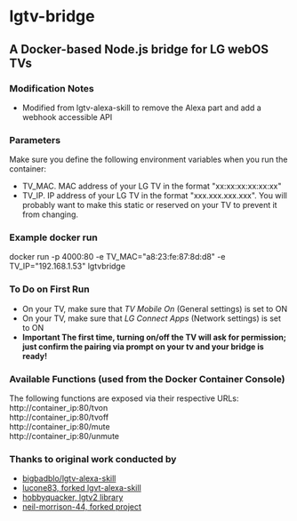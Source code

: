 # lgtv-bridge
## A Docker-based Node.js bridge for LG webOS TVs

### Modification Notes
- Modified from lgtv-alexa-skill to remove the Alexa part and add a webhook accessible API

### Parameters
Make sure you define the following environment variables when you run the container:
- TV_MAC. MAC address of your LG TV in the format "xx:xx:xx:xx:xx:xx"
- TV_IP. IP address of your LG TV in the format "xxx.xxx.xxx.xxx". You will probably want to make this static or reserved on your TV to prevent it from changing.

### Example docker run
docker run -p 4000:80 -e TV_MAC="a8:23:fe:87:8d:d8" -e TV_IP="192.168.1.53" lgtvbridge

### To Do on First Run
- On your TV, make sure that _TV Mobile On_ (General settings) is set to ON
- On your TV, make sure that _LG Connect Apps_ (Network settings) is set to ON
- **Important The first time, turning on/off the TV will ask for permission; just confirm the pairing via prompt on your tv and your bridge is ready!**

### Available Functions (used from the Docker Container Console)
The following functions are exposed via their respective URLs:<br>
http://container_ip:80/tvon<br>
http://container_ip:80/tvoff<br>
http://container_ip:80/mute<br>
http://container_ip:80/unmute<br>

### Thanks to original work conducted by
- [bigbadblo/lgtv-alexa-skill](https://github.com/bigbadblo/lgtv-alexa-skill)
- [lucone83, forked lgvt-alexa-skill](https://github.com/lucone83/lgtv-alexa-skill)
- [hobbyquacker, lgtv2 library](https://github.com/hobbyquaker/lgtv2)
- [neil-morrison-44, forked project](https://github.com/neil-morrison44/lg-alexa-node)
